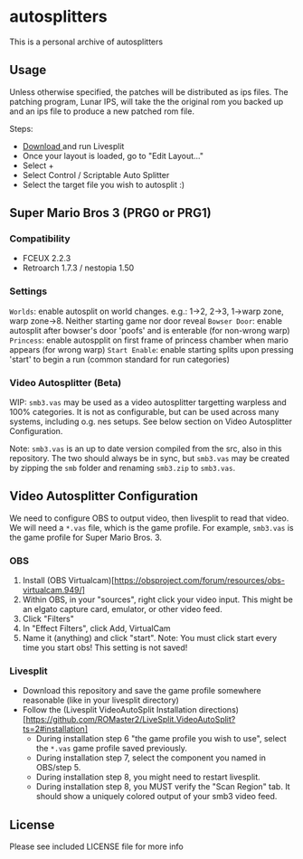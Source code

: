 # autosplitters

This is a personal archive of autosplitters

## Usage

Unless otherwise specified, the patches will be distributed as ips files.
The patching program, Lunar IPS, will take the the original rom you backed
up and an ips file to produce a new patched rom file.

Steps:

* [Download <link>](http://livesplit.github.io/downloads/) and run Livesplit
* Once your layout is loaded, go to "Edit Layout..."
* Select +
* Select Control / Scriptable Auto Splitter
* Select the target file you wish to autosplit :)

## Super Mario Bros 3 (PRG0 or PRG1)

### Compatibility

* FCEUX 2.2.3
* Retroarch 1.7.3 / nestopia 1.50

### Settings

`Worlds`: enable autosplit on world changes. e.g.: 1->2, 2->3, 1->warp zone, warp zone->8. Neither starting game nor door reveal
`Bowser Door`: enable autosplit after bowser's door 'poofs' and is enterable (for non-wrong warp)
`Princess`: enable autospplit on first frame of princess chamber when mario appears (for wrong warp)
`Start Enable`: enable starting splits upon pressing 'start' to begin a run (common standard for run categories)

### Video Autosplitter (Beta)

WIP: `smb3.vas` may be used as a video autosplitter targetting warpless and 100% categories.
It is not as configurable, but can be used across many systems, including o.g. nes setups.
See below section on Video Autosplitter Configuration.

Note: `smb3.vas` is an up to date version compiled from the src, also in this repository. The
two should always be in sync, but `smb3.vas` may be created by zipping the `smb` folder and
renaming `smb3.zip` to `smb3.vas`.

## Video Autosplitter Configuration

We need to configure OBS to output video, then livesplit to read that video.
We will need a `*.vas` file, which is the game profile. For example, `smb3.vas` is
the game profile for Super Mario Bros. 3.

### OBS

1. Install (OBS Virtualcam)[https://obsproject.com/forum/resources/obs-virtualcam.949/]
2. Within OBS, in your "sources", right click your video input. This might be an elgato capture card, emulator, or other video feed.
3. Click "Filters"
4. In "Effect Filters", click Add, VirtualCam
5. Name it (anything) and click "start". Note: You must click start every time you start obs! This setting is not saved!

### Livesplit

* Download this repository and save the game profile somewhere reasonable (like in your livesplit directory)
* Follow the (Livesplit VideoAutoSplit Installation directions)[https://github.com/ROMaster2/LiveSplit.VideoAutoSplit?ts=2#installation]
  * During installation step 6 "the game profile you wish to use", select the `*.vas` game profile saved previously.
  * During installation step 7, select the component you named in OBS/step 5.
  * During installation step 8, you might need to restart livesplit.
  * During installation step 8, you MUST verify the "Scan Region" tab. It should show a uniquely colored output of your smb3 video feed.

## License

Please see included LICENSE file for more info